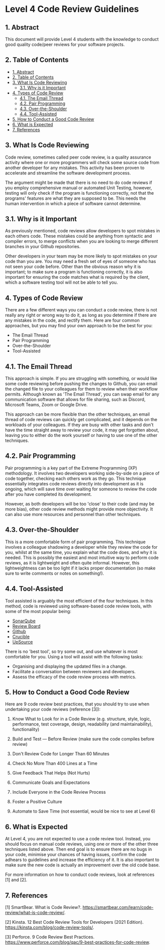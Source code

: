 # Level 4 Code Review Guidelines

## 1. Abstract

This document will provide Level 4 students with the knowledge to conduct good quality code/peer reviews for your software projects.

## 2. Table of Contents

- [1. Abstract](#1-abstract)
- [2. Table of Contents](#2-table-of-contents)
- [3. What Is Code Reviewing](#3-what-is-code-reviewing)
  - [3.1. Why is it Important](#31-why-is-it-important)
- [4. Types of Code Review](#4-types-of-code-review)
  - [4.1. The Email Thread](#41-the-email-thread)
  - [4.2. Pair Programming](#42-pair-programming)
  - [4.3. Over-the-Shoulder](#43-over-the-shoulder)
  - [4.4. Tool-Assisted](#44-tool-assisted)
- [5. How to Conduct a Good Code Review](#5-how-to-conduct-a-good-code-review)
- [6. What is Expected](#6-what-is-expected)
- [7. References](#7-references)

## 3. What Is Code Reviewing

Code review, sometimes called peer code review, is a quality assurance activity where one or more programmers will check some source code from another developer for any mistakes. This activity has been proven to accelerate and streamline the software development process. 

The argument might be made that there is no need to do code reviews if you employ comprehensive manual or automated Unit Testing, however, testing will only check if the program is functioning correctly, not that the programs' features are what they are supposed to be. This needs the human intervention in which a piece of software cannot determine.

## 3.1. Why is it Important

As previously mentioned, code reviews allow developers to spot mistakes in each others code. These mistakes could be anything from syntactic and compiler errors, to merge conflicts when you are looking to merge different branches in your Github repositories. 

Other developers in your team may be more likely to spot mistakes on your code than you are. You may need a fresh set of eyes of someone who has not seen your code before. Other than the obvious reason why it is important; to make sure a program is functioning correctly, it is also important for ensuring the code matches what is required by the client, which a software testing tool will not be able to tell you.

## 4. Types of Code Review

There are a few different ways you can conduct a code review, there is not really any right or wrong way to do it, as long as you determine if there are any mistakes in the code, and rectify them. Here are four common approaches, but you may find your own approach to be the best for you:

* The Email Thread
* Pair Programming
* Over-the-Shoulder
* Tool-Assisted

## 4.1. The Email Thread

This approach is simple. If you are struggling with something, or would like some code reviewing before pushing the changes to Github, you can email the changed file to your colleagues for them to review when their workflow permits. 
Although known as 'The Email Thread', you can swap email for any communication software that allows for file sharing, such as Discord, Microsoft Teams, Zoom or Google Drive.

This approach can be more flexible than the other techniques, an email thread of code reviews can quickly get complicated, and it depends on the workloads of your colleagues. If they are busy with other tasks and don't have the time straight away to review your code, it may get forgotten about, leaving you to either do the work yourself or having to use one of the other techniques.

## 4.2. Pair Programming

Pair programming is a key part of the Extreme Programming (XP) methodology. It involves two developers working side-by-side on a piece of code together, checking each others work as they go. This technique essentially integrates code reviews directly into development as it is ongoing, which will save time over waiting for someone to review the code after you have completed its development.

However, as both developers will be too 'close' to their code (and may be more bias), other code review methods might provide more objectivity. It can also use more resources and personnel than other techniques.

## 4.3. Over-the-Shoulder

This is a more comfortable form of pair programming. This technique involves a colleague shadowing a developer while they review the code for you, whilst at the same time, you explain what the code does, and why it is needed. This is possibly the easiest and most intuitive way to perform code reviews, as it is lightweight and often quite informal. However, this lightweightness can be too light if it lacks proper documentation (so make sure to write comments or notes on something!). 

## 4.4. Tool-Assisted

Tool assisted is arguably the most efficient of the four techniques. In this method, code is reviewed using software-based code review tools, with some of the most popular being:

* [SonarQube](https://www.sonarqube.org/)
* [Review Board](https://www.reviewboard.org/)
* [Github](https://github.com/features/code-review/)
* [Crucible](https://www.atlassian.com/software/crucible)
* [UpSource](https://www.jetbrains.com/upsource/)

There is no 'best tool', so try some out, and use whatever is most comfortable for you. Using a tool will assist with the following tasks:

* Organising and displaying the updated files in a change.
* Facilitate a conversation between reviewers and developers.
* Assess the efficacy of the code review process with metrics.

## 5. How to Conduct a Good Code Review

Here are 9 code review best practices, that you should try to use when undertaking your code reviews (reference [3]):

1. Know What to Look for in a Code Review (e.g. structure, style, logic, performance, test coverage, design, readability (and maintainability), functionality)

2. Build and Test — Before Review (make sure the code compiles before review)

3. Don't Review Code for Longer Than 60 Minutes

4. Check No More Than 400 Lines at a Time

5. Give Feedback That Helps (Not Hurts)

6. Communicate Goals and Expectations

7. Include Everyone in the Code Review Process

8. Foster a Positive Culture

9. Automate to Save Time (not essential, would be nice to see at Level 6)

## 6. What is Expected

At Level 4, you are not expected to use a code review tool. Instead, you should focus on manual code reviews, using one or more of the other three techniques listed above. Then end goal is to ensure there are no bugs in your code, minimise your chances of having issues, confirm the code adhears to guidelines and increase the efficiency of it. It is also important to make sure the new code is actually an improvement over the old code base. 

For more information on how to conduct code reviews, look at references [1] and [2].

## 7. References

[1] SmartBear. What is Code Review?. <https://smartbear.com/learn/code-review/what-is-code-review/>.

[2] Kinsta. 12 Best Code Review Tools for Developers (2021 Edition). <https://kinsta.com/blog/code-review-tools/>.

[3] Perforce. 9 Code Review Best Practices. <https://www.perforce.com/blog/qac/9-best-practices-for-code-review>.
